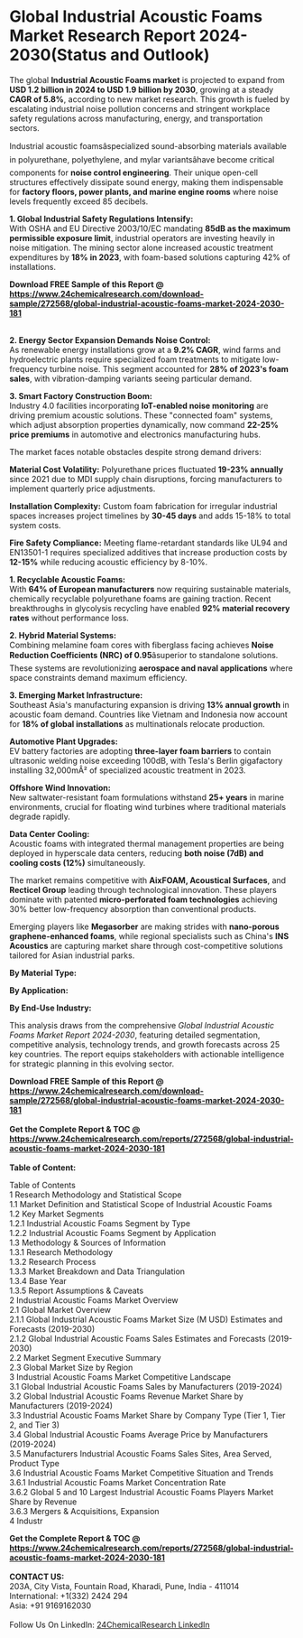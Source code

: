 <h1>Global Industrial Acoustic Foams Market Research Report 2024-2030(Status and Outlook)</h1><p>The global <strong>Industrial Acoustic Foams market</strong> is projected to expand from <strong>USD 1.2 billion in 2024 to USD 1.9 billion by 2030</strong>, growing at a steady <strong>CAGR of 5.8%</strong>, according to new market research. This growth is fueled by escalating industrial noise pollution concerns and stringent workplace safety regulations across manufacturing, energy, and transportation sectors.</p><p>Industrial acoustic foamsâspecialized sound-absorbing materials available in polyurethane, polyethylene, and mylar variantsâhave become critical components for <strong>noise control engineering</strong>. Their unique open-cell structures effectively dissipate sound energy, making them indispensable for <strong>factory floors, power plants, and marine engine rooms</strong> where noise levels frequently exceed 85 decibels.</p><p><strong>1. Global Industrial Safety Regulations Intensify:</strong><br>
With OSHA and EU Directive 2003/10/EC mandating <strong>85dB as the maximum permissible exposure limit</strong>, industrial operators are investing heavily in noise mitigation. The mining sector alone increased acoustic treatment expenditures by <strong>18% in 2023</strong>, with foam-based solutions capturing 42% of installations.</p><div><b>Download FREE Sample of this Report @ 
            <a href="https://www.24chemicalresearch.com/download-sample/272568/global-industrial-acoustic-foams-market-2024-2030-181">
            https://www.24chemicalresearch.com/download-sample/272568/global-industrial-acoustic-foams-market-2024-2030-181</a></b></div><br><p><strong>2. Energy Sector Expansion Demands Noise Control:</strong><br>
As renewable energy installations grow at a <strong>9.2% CAGR</strong>, wind farms and hydroelectric plants require specialized foam treatments to mitigate low-frequency turbine noise. This segment accounted for <strong>28% of 2023's foam sales</strong>, with vibration-damping variants seeing particular demand.</p><p><strong>3. Smart Factory Construction Boom:</strong><br>
Industry 4.0 facilities incorporating <strong>IoT-enabled noise monitoring</strong> are driving premium acoustic solutions. These "connected foam" systems, which adjust absorption properties dynamically, now command <strong>22-25% price premiums</strong> in automotive and electronics manufacturing hubs.</p><p>The market faces notable obstacles despite strong demand drivers:</p><p><strong>Material Cost Volatility:</strong> Polyurethane prices fluctuated <strong>19-23% annually</strong> since 2021 due to MDI supply chain disruptions, forcing manufacturers to implement quarterly price adjustments.</p><p><strong>Installation Complexity:</strong> Custom foam fabrication for irregular industrial spaces increases project timelines by <strong>30-45 days</strong> and adds 15-18% to total system costs.</p><p><strong>Fire Safety Compliance:</strong> Meeting flame-retardant standards like UL94 and EN13501-1 requires specialized additives that increase production costs by <strong>12-15%</strong> while reducing acoustic efficiency by 8-10%.</p><p><strong>1. Recyclable Acoustic Foams:</strong><br>
With <strong>64% of European manufacturers</strong> now requiring sustainable materials, chemically recyclable polyurethane foams are gaining traction. Recent breakthroughs in glycolysis recycling have enabled <strong>92% material recovery rates</strong> without performance loss.</p><p><strong>2. Hybrid Material Systems:</strong><br>
Combining melamine foam cores with fiberglass facing achieves <strong>Noise Reduction Coefficients (NRC) of 0.95</strong>âsuperior to standalone solutions. These systems are revolutionizing <strong>aerospace and naval applications</strong> where space constraints demand maximum efficiency.</p><p><strong>3. Emerging Market Infrastructure:</strong><br>
Southeast Asia's manufacturing expansion is driving <strong>13% annual growth</strong> in acoustic foam demand. Countries like Vietnam and Indonesia now account for <strong>18% of global installations</strong> as multinationals relocate production.</p><p><strong>Automotive Plant Upgrades:</strong><br>
	EV battery factories are adopting <strong>three-layer foam barriers</strong> to contain ultrasonic welding noise exceeding 100dB, with Tesla's Berlin gigafactory installing 32,000mÂ² of specialized acoustic treatment in 2023.</p><p><strong>Offshore Wind Innovation:</strong><br>
	New saltwater-resistant foam formulations withstand <strong>25+ years</strong> in marine environments, crucial for floating wind turbines where traditional materials degrade rapidly.</p><p><strong>Data Center Cooling:</strong><br>
	Acoustic foams with integrated thermal management properties are being deployed in hyperscale data centers, reducing <strong>both noise (7dB) and cooling costs (12%)</strong> simultaneously.</p><p>The market remains competitive with <strong>AixFOAM, Acoustical Surfaces</strong>, and <strong>Recticel Group</strong> leading through technological innovation. These players dominate with patented <strong>micro-perforated foam technologies</strong> achieving 30% better low-frequency absorption than conventional products.</p><p>Emerging players like <strong>Megasorber</strong> are making strides with <strong>nano-porous graphene-enhanced foams</strong>, while regional specialists such as China's <strong>INS Acoustics</strong> are capturing market share through cost-competitive solutions tailored for Asian industrial parks.</p><p><strong>By Material Type:</strong></p><p><strong>By Application:</strong></p><p><strong>By End-Use Industry:</strong></p><p>This analysis draws from the comprehensive <em>Global Industrial Acoustic Foams Market Report 2024-2030</em>, featuring detailed segmentation, competitive analysis, technology trends, and growth forecasts across 25 key countries. The report equips stakeholders with actionable intelligence for strategic planning in this evolving sector.</p><div><b>Download FREE Sample of this Report @ 
            <a href="https://www.24chemicalresearch.com/download-sample/272568/global-industrial-acoustic-foams-market-2024-2030-181">
            https://www.24chemicalresearch.com/download-sample/272568/global-industrial-acoustic-foams-market-2024-2030-181</a></b></div><br><div><b>Get the Complete Report & TOC @ 
            <a href="https://www.24chemicalresearch.com/reports/272568/global-industrial-acoustic-foams-market-2024-2030-181">
            https://www.24chemicalresearch.com/reports/272568/global-industrial-acoustic-foams-market-2024-2030-181</a></b></div><br>
            <b>Table of Content:</b><p>Table of Contents<br />
1 Research Methodology and Statistical Scope<br />
1.1 Market Definition and Statistical Scope of Industrial Acoustic Foams<br />
1.2 Key Market Segments<br />
1.2.1 Industrial Acoustic Foams Segment by Type<br />
1.2.2 Industrial Acoustic Foams Segment by Application<br />
1.3 Methodology & Sources of Information<br />
1.3.1 Research Methodology<br />
1.3.2 Research Process<br />
1.3.3 Market Breakdown and Data Triangulation<br />
1.3.4 Base Year<br />
1.3.5 Report Assumptions & Caveats<br />
2 Industrial Acoustic Foams Market Overview<br />
2.1 Global Market Overview<br />
2.1.1 Global Industrial Acoustic Foams Market Size (M USD) Estimates and Forecasts (2019-2030)<br />
2.1.2 Global Industrial Acoustic Foams Sales Estimates and Forecasts (2019-2030)<br />
2.2 Market Segment Executive Summary<br />
2.3 Global Market Size by Region<br />
3 Industrial Acoustic Foams Market Competitive Landscape<br />
3.1 Global Industrial Acoustic Foams Sales by Manufacturers (2019-2024)<br />
3.2 Global Industrial Acoustic Foams Revenue Market Share by Manufacturers (2019-2024)<br />
3.3 Industrial Acoustic Foams Market Share by Company Type (Tier 1, Tier 2, and Tier 3)<br />
3.4 Global Industrial Acoustic Foams Average Price by Manufacturers (2019-2024)<br />
3.5 Manufacturers Industrial Acoustic Foams Sales Sites, Area Served, Product Type<br />
3.6 Industrial Acoustic Foams Market Competitive Situation and Trends<br />
3.6.1 Industrial Acoustic Foams Market Concentration Rate<br />
3.6.2 Global 5 and 10 Largest Industrial Acoustic Foams Players Market Share by Revenue<br />
3.6.3 Mergers & Acquisitions, Expansion<br />
4 Industr</p><div><b>Get the Complete Report & TOC @ 
            <a href="https://www.24chemicalresearch.com/reports/272568/global-industrial-acoustic-foams-market-2024-2030-181">
            https://www.24chemicalresearch.com/reports/272568/global-industrial-acoustic-foams-market-2024-2030-181</a></b></div><br><b>CONTACT US:</b><br>
            203A, City Vista, Fountain Road, Kharadi, Pune, India - 411014<br>
            International: +1(332) 2424 294<br>
            Asia: +91 9169162030 <br><br>
            Follow Us On LinkedIn: <a href="https://www.linkedin.com/company/24chemicalresearch/">24ChemicalResearch LinkedIn</a>